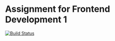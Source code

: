 # Assignment for Frontend Development 1

[![Build Status](https://travis-ci.org/multimediatechnology/assignment-frontend.svg)](https://travis-ci.org/multimediatechnology/assignment-frontend)
